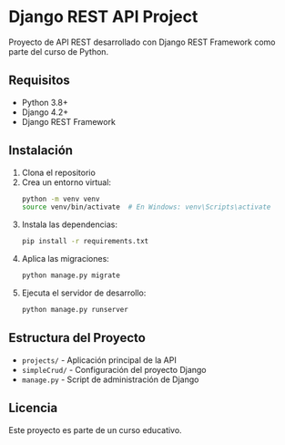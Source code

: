 # Django REST API Project

Proyecto de API REST desarrollado con Django REST Framework como parte del curso de Python.

## Requisitos

- Python 3.8+
- Django 4.2+
- Django REST Framework

## Instalación

1. Clona el repositorio
2. Crea un entorno virtual:
   ```bash
   python -m venv venv
   source venv/bin/activate  # En Windows: venv\Scripts\activate
   ```
3. Instala las dependencias:
   ```bash
   pip install -r requirements.txt
   ```
4. Aplica las migraciones:
   ```bash
   python manage.py migrate
   ```
5. Ejecuta el servidor de desarrollo:
   ```bash
   python manage.py runserver
   ```

## Estructura del Proyecto

- `projects/` - Aplicación principal de la API
- `simpleCrud/` - Configuración del proyecto Django
- `manage.py` - Script de administración de Django

## Licencia

Este proyecto es parte de un curso educativo.
